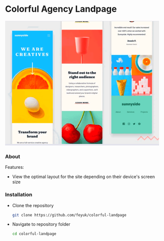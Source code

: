 # Colorful Agency Landpage

![preview](image-preview.png)


### About

Features:

- View the optimal layout for the site depending on their device's screen size


### Installation

- Clone the repository
  ```sh
  git clone https://github.com/feyuk/colorful-landpage
  ```
- Navigate to repository folder
  ```sh
  cd colorful-landpage
  ```



